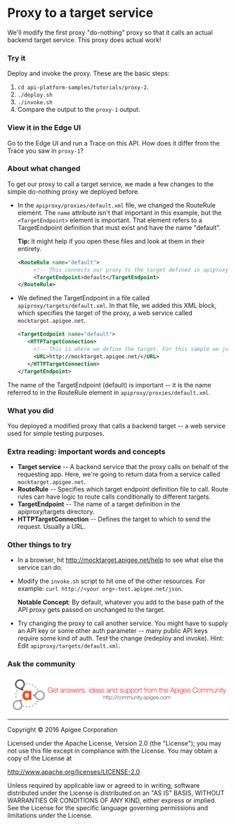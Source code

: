 # Proxy to a target service

We'll modify the first proxy "do-nothing" proxy so that it calls an actual backend target service. This proxy does actual work!

### Try it

Deploy and invoke the proxy. These are the basic steps:

1. `cd api-platform-samples/tutorials/proxy-2`.
2. `./deploy.sh`
3. `./invoke.sh`
4. Compare the output to the `proxy-1` output. 

### View it in the Edge UI

Go to the Edge UI and run a Trace on this API. How does it differ from the Trace you saw in `proxy-1`?

### About what changed

To get our proxy to call a target service, we made a few changes to the simple do-nothing proxy we deployed before. 

* In the `apiproxy/proxies/default.xml` file, we changed the RouteRule element. The `name` attribute isn't that important in this example, but the `<TargetEndpoint>` element is important. That element refers to a TargetEndpoint definition that must exist and have the name "default". 

  **Tip:** It might help if you open these files and look at them in their entirety.

   ```xml
   <RouteRule name="default">
        <!-- This connects our proxy to the target defined in apiproxy/targets/default.xml -->
        <TargetEndpoint>default</TargetEndpoint>
   </RouteRule>
   ```

* We defined the TargetEndpoint in a file called `apiproxy/targets/default.xml`. In that file, we added this XML block, which specifies the target of the proxy, a web service called `mocktarget.apigee.net`.

   ```xml
   <TargetEndpoint name="default">
      <HTTPTargetConnection>
        <!-- This is where we define the target. For this sample we just use a simple URL. -->
        <URL>http://mocktarget.apigee.net/</URL>
      </HTTPTargetConnection>
   </TargetEndpoint>
   ```

The name of the TargetEndpoint (default) is important -- it is the name referred to in the RouteRule element in `apiproxy/proxies/default.xml`. 

### What you did

You deployed a modified proxy that calls a backend target -- a web service used for simple testing purposes. 

### Extra reading: important words and concepts

* **Target service** -- A backend service that the proxy calls on behalf of the requesting app. Here, we're going to return data from a service called `mocktarget.apigee.net`. 
* **RouteRule** -- Specifies which target endpoint definition file to call. Route rules can have logic to route calls conditionally to different targets. 
* **TargetEndpoint** -- The name of a target definition in the apiproxy/targets directory. 
* **HTTPTargetConnection** -- Defines the target to which to send the request. Usually a URL. 

### Other things to try

* In a browser, hit http://mocktarget.apigee.net/help to see what else the service can do. 
* Modify the `invoke.sh` script to hit one of the other resources. For example: `curl http://<your org>-test.apigee.net/json`. 

  **Notable Concept**: By default, whatever you add to the base path of the API proxy gets passed on unchanged to the target. 

* Try changing the proxy to call another service. You might have to supply an API key or some other auth parameter -- many public API keys require some kind of auth.  Test the change (redeploy and invoke). Hint: Edit `apiproxy/targets/default.xml`.


### Ask the community

[![alt text](../../images/apigee-community.png "Apigee Community is a great place to ask questions and find answers about developing API proxies. ")](https://community.apigee.com?via=github)

---

Copyright © 2016 Apigee Corporation

Licensed under the Apache License, Version 2.0 (the "License"); you may not use
this file except in compliance with the License. You may obtain a copy
of the License at

http://www.apache.org/licenses/LICENSE-2.0

Unless required by applicable law or agreed to in writing, software
distributed under the License is distributed on an "AS IS" BASIS,
WITHOUT WARRANTIES OR CONDITIONS OF ANY KIND, either express or implied.
See the License for the specific language governing permissions and
limitations under the License.
